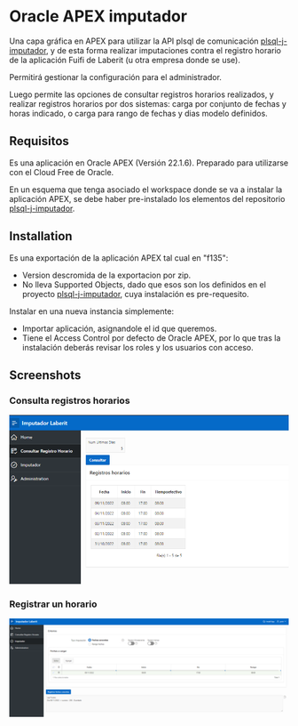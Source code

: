 # Oracle APEX imputador
Una capa gráfica en APEX para utilizar la API plsql de comunicación [plsql-j-imputador](https://github.com/jpromocion/plsql-j-imputador), y de esta forma realizar imputaciones contra el registro horario de la aplicación Fuifi de Laberit (u otra empresa donde se use).

Permitirá gestionar la configuración para el administrador.

Luego permite las opciones de consultar registros horarios realizados, y realizar registros horarios por dos sistemas: carga por conjunto de fechas y horas indicado, o carga para rango de fechas y dias modelo definidos.

## Requisitos

Es una aplicación en Oracle APEX (Versión 22.1.6). Preparado para utilizarse con el Cloud Free de Oracle.

En un esquema que tenga asociado el workspace donde se va a instalar la aplicación APEX, se debe haber pre-instalado los elementos del repositorio [plsql-j-imputador](https://github.com/jpromocion/plsql-j-imputador).

## Installation

Es una exportación de la aplicación APEX tal cual en "f135":
 * Version descromida de la exportacion por zip.
 * No lleva Supported Objects, dado que esos son los definidos en el proyecto [plsql-j-imputador](https://github.com/jpromocion/plsql-j-imputador), cuya instalación es pre-requesito.

Instalar en una nueva instancia simplemente:
 * Importar aplicación, asignandole el id que queremos.
 * Tiene el Access Control por defecto de Oracle APEX, por lo que tras la instalación deberás revisar los roles y los usuarios con acceso.


## Screenshots

### Consulta registros horarios

![Imagen consulta registros](https://raw.githubusercontent.com/jpromocion/apex-j-imputador/master/screenshots/consultar_horario.png)


### Registrar un horario

![Imagen registrar un horario](https://raw.githubusercontent.com/jpromocion/apex-j-imputador/master/screenshots/registrar_horario.png)
